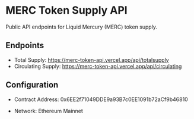 # MERC Token Supply API

Public API endpoints for Liquid Mercury (MERC) token supply.

## Endpoints

- Total Supply: https://merc-token-api.vercel.app/api/totalsupply
- Circulating Supply: https://merc-token-api.vercel.app/api/circulating

## Configuration

- Contract Address: 0x6EE2f71049DDE9a93B7c0EE1091b72aCf9b46810

- Network: Ethereum Mainnet
